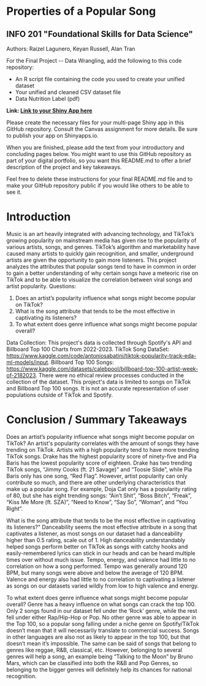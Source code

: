 # Properties of a Popular Song
## INFO 201 "Foundational Skills for Data Science"

Authors: Raizel Lagunero, Keyan Russell, Alan Tran


For the Final Project -- Data Wrangling, add the following to this code repository:

* An R script file containing the code you used to create your unified dataset 
* Your unified and cleaned CSV dataset file
* Data Nutrition Label (pdf) 


**Link: [Link to your Shiny App here](https://tranalan.shinyapps.io/FinalProject/)**

Please create the necessary files for your multi-page Shiny app in this GitHub repository. Consult the Canvas assignment for more details. Be sure to publish your app on Shinyapps.io.

When you are finished, please add the text from your introductory and concluding pages below. You might want to use this GitHub repository as part of your digital portfolio, so you want this README.md to offer a brief description of the project and key takeaways.

Feel free to delete these instructions for your final README.md file and to make your GitHub repository public if you would like others to be able to see it. 

# Introduction
Music is an art heavily integrated with advancing technology, and TikTok’s growing popularity on mainstream media has given rise to the popularity of various artists, songs, and genres. TikTok’s algorithm and marketability have caused many artists to quickly gain recognition, and smaller, underground artists are given the opportunity to gain more listeners. This project analyzes the attributes that popular songs tend to have in common in order to gain a better understanding of why certain songs have a meteoric rise on TikTok and to be able to visualize the correlation between viral songs and artist popularity.
Questions:
1. Does an artist’s popularity influence what songs might become popular on TikTok?
2. What is the song attribute that tends to be the most effective in captivating its listeners?
3. To what extent does genre influence what songs might become popular overall?

Data Collection:
This project's data is collected through Spotify's API and Billboard Top 100 Charts from 2022-2023. TikTok Song DataSet: https://www.kaggle.com/code/antoniosabatini/tiktok-popularity-track-eda-ml-models/input. Billboard Top 100 Songs: https://www.kaggle.com/datasets/calebpool/billboard-top-100-artist-week-of-2182023.
There were no ethical review processes conducted in the collection of the dataset. This project's data is limited to songs on TikTok and Billboard Top 100 songs. It is not an accurate representation of user populations outside of TikTok and Spotify.


# Conclusion / Summary Takeaways
Does an artist’s popularity influence what songs might become popular on TikTok?
An artist's popularity correlates with the amount of songs they have trending on TikTok. Artists with a  high popularity tend to have more trending TikTok songs. Drake has the highest popularity score of ninety-five and Pia Baris has the lowest popularity score of eighteen. Drake has two trending TikTok songs, “Jimmy Cooks
(ft. 21 Savage)” and “Toosie Slide”, while Pia Baris only has one song, “Red Flag”. However, artist popularity can only contribute so much, and there are other underlying characteristics that make up a popular song. For example, Doja Cat only has a popularity rating of 80, but she has eight trending songs: “Ain’t Shit”, “Boss Bitch”, “Freak”, “Kiss Me More (ft. SZA)”, “Need to Know”, “Say So”,  “Woman”, and “You Right”. 

What is the song attribute that tends to be the most effective in captivating its listeners?"
Danceability seems the most effective attribute in a song that captivates a listener, as most songs on our dataset had a danceability higher than 0.5 rating, scale out of 1. High danceability understandably helped songs perform better on TikTok as songs with catchy hooks and easily-remembered lyrics can stick in our heads and can be heard multiple times over without much issue. Tempo, energy, and valence had little to no correlation on how a song performed. Tempo was generally around 120 BPM, but many songs were above and below the average of 120 BPM. Valence and energy also had little to no correlation to captivating a listener as songs on our datasets varied wildly from low to high valence and energy.

To what extent does genre influence what songs might become popular overall?
Genre has a heavy influence on what songs can crack the top 100. Only 2 songs found in our dataset fell under the ‘Rock’ genre, while the rest fell under either Rap/Hip-Hop or Pop. No other genre was able to appear in the Top 100, so a popular song falling under a niche genre on Spotify/TikTok doesn’t mean that it will necessarily translate to commercial success. Songs in other languages are also not as likely to appear in the top 100, but that doesn’t mean it’s impossible. The same can be said of songs that belong to genres like reggae, R&B, classical, etc. However, belonging to several genres will help a song, an example being “Talking to the Moon” by Bruno Mars, which can be classified into both the R&B and Pop Genres, so belonging to the bigger genres will definitely help its chances for national recognition.
